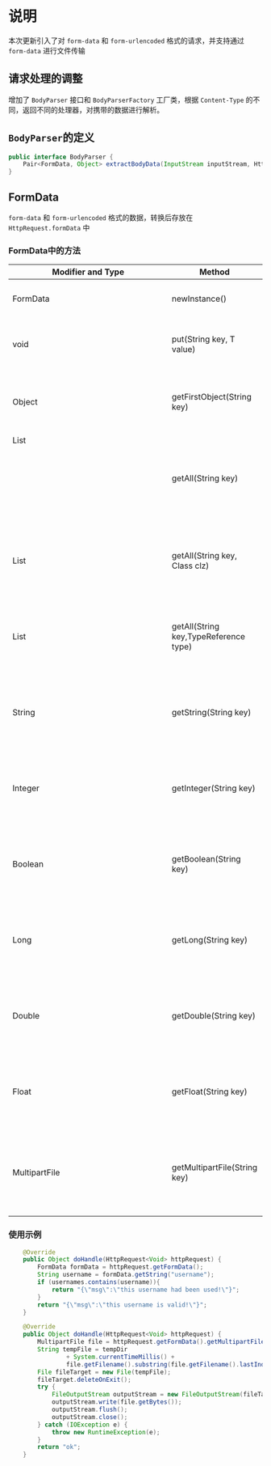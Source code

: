 # 说明
本次更新引入了对 `form-data` 和 `form-urlencoded` 格式的请求，并支持通过 `form-data` 进行文件传输

## 请求处理的调整

增加了 `BodyParser` 接口和 `BodyParserFactory` 工厂类，根据 `Content-Type` 的不同，返回不同的处理器，对携带的数据进行解析。

## `BodyParser`的定义

```java
public interface BodyParser {
    Pair<FormData, Object> extractBodyData(InputStream inputStream, HttpHeaders headers, @Optional RequestHandler<?> requestHandler) throws IOException;
}
```

## FormData
`form-data` 和 `form-urlencoded` 格式的数据，转换后存放在 `HttpRequest.formData` 中

### FormData中的方法

| Modifier and Type | Method                                | Description                                |
|-------------------|---------------------------------------|--------------------------------------------|
| FormData          | newInstance()                         | 创建一个新的 `FormData` 对象                       |
| void              | put(String key, T value)              | 把 `value` 添加到 `key` 对应的列表的尾部               |
| Object            | getFirstObject(String key)            | 获取 `key` 的列表的第一个元素，如果为空则返回null             |
| List<Object>      | getAll(String key)                    | 获取 `key` 对应的列表中的所有成员                       |
| List<T>           | getAll(String key, Class<T> clz)      | 获取 `key` 对应的列表中的所有成员，并将其转换为指定的类型           |
| List<T>           | getAll(String key,TypeReference type) | 获取 `key` 对应的列表中的所有成员，并将其转换为指定的类型           |
| String            | getString(String key)                 | 获取 `key` 对应的列表中的首个成员，并将其转换为String类型        |
| Integer           | getInteger(String key)                | 获取 `key` 对应的列表中的首个成员，并将其转换为Integer类型       |
| Boolean           | getBoolean(String key)                | 获取 `key` 对应的列表中的首个成员，并将其转换为Boolean类型       |
| Long              | getLong(String key)                   | 获取 `key` 对应的列表中的首个成员，并将其转换为Long类型          |
| Double            | getDouble(String key)                 | 获取 `key` 对应的列表中的首个成员，并将其转换为Double类型        |
| Float             | getFloat(String key)                  | 获取 `key` 对应的列表中的首个成员，并将其转换为Float类型         |
| MultipartFile     | getMultipartFile(String key)          | 获取 `key` 对应的列表中的首个成员，并将其转换为MultipartFile类型 |

### 使用示例

```java
    @Override
    public Object doHandle(HttpRequest<Void> httpRequest) {
        FormData formData = httpRequest.getFormData();
        String username = formData.getString("username");
        if (usernames.contains(username)){
            return "{\"msg\":\"this username had been used!\"}";
        }
        return "{\"msg\":\"this username is valid!\"}";
    }
```

```java
    @Override
    public Object doHandle(HttpRequest<Void> httpRequest) {
        MultipartFile file = httpRequest.getFormData().getMultipartFile("file");
        String tempFile = tempDir
                + System.currentTimeMillis() +
                file.getFilename().substring(file.getFilename().lastIndexOf('.'));
        File fileTarget = new File(tempFile);
        fileTarget.deleteOnExit();
        try {
            FileOutputStream outputStream = new FileOutputStream(fileTarget);
            outputStream.write(file.getBytes());
            outputStream.flush();
            outputStream.close();
        } catch (IOException e) {
            throw new RuntimeException(e);
        }
        return "ok";
    }
```